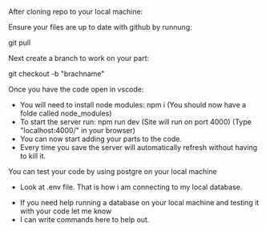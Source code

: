 After cloning repo to your local machine:

Ensure your files are up to date with github by runnung:

git pull
 
Next create a branch to work on your part:

git checkout -b "brachname"  

Once you have the code open in vscode:
- You will need to install node modules:
npm i
  (You should now have a folde called node_modules)
- To start the server run:
  npm run dev
  (Site will run on port 4000)
  (Type "localhost:4000/" in your browser)
- You can now start adding your parts to the code.
- Every time you save the server will automatically refresh without having to kill it.

You can test your code by using postgre on your local machine
- Look at .env file. That is how i am connecting to my local database.
* If you need help running a database on your local machine and testing it with your code let me know
* I can write commands here to help out.
